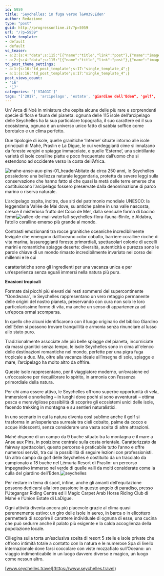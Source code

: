 ```yaml
---
id: 5959
title: 'Seychelles: in fuga verso l&#039;Eden'
author: Redazione
type: "post"
guid: http://progressonline.it/?p=5959
url: "/?p=5959"
slide_template:
- default
- default
vc_teaser:
- a:2:{s:4:"data";s:115:"[{"name":"title","link":"post"},{"name":"image","image":"featured","link":"none"},{"name":"text","mode":"excerpt"}]";s:7:"bgcolor";s:0:"";}
- a:2:{s:4:"data";s:115:"[{"name":"title","link":"post"},{"name":"image","image":"featured","link":"none"},{"name":"text","mode":"excerpt"}]";s:7:"bgcolor";s:0:"";}
td_post_theme_settings:
- a:1:{s:16:"td_post_template";s:17:"single_template_4";}
- a:1:{s:16:"td_post_template";s:17:"single_template_4";}
post_views_count:
- '16'
- '17'
categories: "['VIAGGI']"
tags: "['2017', 'arcipelago', 'estate', "giardino dell'Eden", 'golf', 'isole', 'mare', 'natura', 'Seychelles', 'sole', 'spiagge', 'UNESCO', 'Viaggi']"
---
```


Un’ Arca di Noè in miniatura che ospita alcune delle più rare e sorprendenti specie di flora e fauna del pianeta: ognuna delle 115 isole dell’arcipelago delle Seychelles ha la sua particolare topografia, il suo carattere ed il suo ecosistema, ognuna è un universo unico fatto di sabbia soffice come borotalco e un clima perfetto.

Due tipologie di isole, quelle granitiche ‘Interne’ situate intorno alle isole principali di Mahé, Praslin e La Digue, le cui verdeggianti cime si innalzano da foreste vergini e spiagge immacolate, e quelle ‘Esterne’, una scintillante varietà di isole coralline piatte e poco frequentate dall’uomo che si estendono ad occidente verso la costa dell’Africa.

![mahe-anse-aux-pins-01_header](https://progressonline.it/wp-content/uploads/2017/06/mahe-anse-aux-pins-01_header-300x169.jpg)Abitate da circa 250 anni, le Seychelles possiedono una bellezza naturale leggendaria, protetta da severe leggi sulla conservazione che hanno fatto sì che quasi la metà delle terre emerse che costituiscono l’arcipelago fossero preservate dalla denominazione di parco marino o riserva naturale.

L’arcipelago ospita, inoltre, due siti del patrimonio mondiale UNESCO: la leggendaria Vallée de Mai dove, su antiche palme in una valle nascosta, cresce il misterioso frutto del Coco de Mer, dalla sensuale forma di bacino femm![vallee-de-mai-waterfall-seychelles-flora-fauna-6](https://progressonline.it/wp-content/uploads/2017/06/vallee-de-mai-waterfall-seychelles-flora-fauna-6-199x300.jpg)inile, e Aldabra, l’atollo corallino emerso più grande al mondo.

Contrasti emozionanti tra rocce granitiche oceaniche incredibilmente levigate che emergono dall’oceano color cobalto, barriere coralline ricche di vita marina, lussureggianti foreste primordiali, spettacolari colonie di uccelli marini e romantiche spiagge deserte: diversità, autenticità e purezza sono le parole chiave di un mondo rimasto incredibilmente invariato nel corso dei millenni e le cui

caratteristiche sono gli ingredienti per una vacanza unica e per un’esperienza senza eguali immersi nella natura più pura.

**Evasioni tropicali**

Formate dai picchi più elevati dei resti sommersi del supercontinente “Gondwana”, le Seychelles rappresentano un vero retaggio permanente delle origini del nostro pianeta, preservando con cura non solo le loro particolarissime forme di vita, ma anche un senso di appartenenza ad un’epoca ormai scomparsa.

In quello che alcuni identificarono con il luogo originario del biblico Giardino dell’Eden si possono trovare tranquillità e armonia senza rinunciare al lusso allo stato puro.

Tradizionalmente associate alle più belle spiagge del pianeta, incorniciate da massi granitici senza tempo, le isole Seychelles sono in cima all’elenco delle destinazioni romantiche nel mondo, perfette per una pigra fuga tropicale a due. Ma, oltre alla vacanza ideale all’insegna di sole, spiagge e mare, l’arcipelago ha molto altro da offrire.

Queste isole rappresentano, per il viaggiatore moderno, un’evasione ed un’occasione per riequilibrare lo spirito, in armonia con l’essenza primordiale della natura.

Per chi ama essere attivo, le Seychelles offrono superbe opportunità di vela, immersioni e snorkeling – in luoghi dove pochi si sono avventurati – ottima pesca e meravigliose possibilità di scoprire gli ecosistemi unici delle isole, facendo trekking in montagna e su sentieri naturalistici.

In uno scenario in cui la natura diventa così sublime anche il golf si trasforma in un’esperienza surreale tra cieli cobalto, palme da cocco e acque iridescenti, senza considerare una vasta scelta di altre attrazioni.

Mahé dispone di un campo da 9 buche situato tra la montagna e il mare a Anse aux Pins, in posizione centrale sulla costa orientale. Caratterizzato da fairway spettacolari, questo percorso è praticabile tutto l’anno e offre numerosi servizi, tra cui la possibilità di seguire lezioni con professionisti. Un altro campo da golf delle Seychelles è costituito da un tracciato da campionato a 18 buche nel Lémuria Resort di Praslin: un percorso impegnativo immerso nel verde di quelle valli da molti considerate come la culla del giardino dell’Eden.![seychelles](https://progressonline.it/wp-content/uploads/2017/06/5954_seychelles-e-cuba-le-mete-preferite-per-le-scappatelle-delle-cougar-300x159.jpg)

Per restare in tema di sport, infine, anche gli amanti dell’equitazione possono dedicarsi alla loro passione in questo angolo di paradiso, presso l’Utegangar Riding Centre ed il Magic Carpet Arab Horse Riding Club di Mahé e l’Union Estate di LaDigue.

Ogni attività diventa ancora più piacevole grazie al clima quasi perennemente estivo: un giro delle isole in aereo, in barca o in elicottero permetterà di scoprire il carattere individuale di ognuna di esse, una cucina che può sedurre anche il palato più esigente e la calda accoglienza della popolazione locale.

Ciliegina sulla torta un’esclusiva scelta di resort 5 stelle e isole private che offrono intimità totale a contatto con la natura e le numerose Spa di livello internazionale dove farsi coccolare con viste mozzafiato sull’Oceano: un viaggio indimenticabile in un luogo davvero diverso e magico, un luogo come nessun altro.

[www.seychelles.travel](https://www.seychelles.travel)